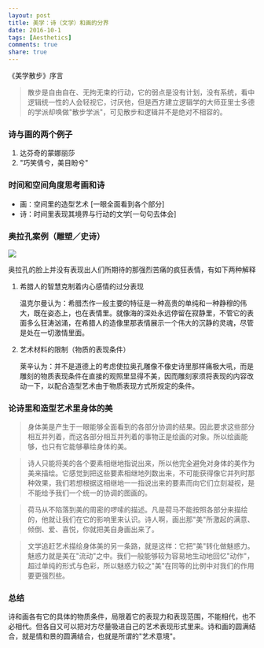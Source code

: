 ```yaml
---
layout: post
title: 美学：诗（文学）和画的分界
date: 2016-10-1
tags: [Aesthetics]
comments: true
share: true
---
```


《美学散步》序言

> 散步是自由自在、无拘无束的行动，它的弱点是没有计划，没有系统，看中逻辑统一性的人会轻视它，讨厌他，但是西方建立逻辑学的大师亚里士多德的学派却唤做"散步学派"，可见散步和逻辑并不是绝对不相容的。

### 诗与画的两个例子

1. 达芬奇的蒙娜丽莎
2. "巧笑倩兮，美目盼兮"

### 时间和空间角度思考画和诗

- 画：空间里的造型艺术 [一眼全面看到各个部分]
- 诗：时间里表现其境界与行动的文学[一句句去体会]

### 奥拉孔案例（雕塑／史诗）

![](http://ww2.sinaimg.cn/large/006y8lVajw1f8j13kh2gfj30te0rj7ab.jpg)

奥拉孔的脸上并没有表现出人们所期待的那强烈苦痛的疯狂表情，有如下两种解释

1. 希腊人的智慧克制着内心感情的过分表现

    温克尔曼认为：希腊杰作一般主要的特征是一种高贵的单纯和一种静穆的伟大，既在姿态上，也在表情里。就像海的深处永远停留在寂静里，不管它的表面多么狂涛汹涌，在希腊人的造像里那表情展示一个伟大的沉静的灵魂，尽管是处在一切激情里面。

2. 艺术材料的限制（物质的表现条件）

    莱辛认为：并不是道德上的考虑使拉奥孔雕像不像史诗里那样痛极大吼，而是雕刻的物质表现条件在直接的观照里显得不美，因而雕刻家须将表现的内容改动一下，以配合造型艺术由于物质表现方式所规定的条件。

### 论诗里和造型艺术里身体的美  

> 身体美是产生于一眼能够全面看到的各部分协调的结果。因此要求这些部分相互并列着，而这各部分相互并列着的事物正是绘画的对象。所以绘画能够，也只有它能够摹绘身体的美。



> 诗人只能将美的各个要素相继地指说出来，所以他完全避免对身体的美作为美来描绘。它感觉到把这些要素相继地列数出来，不可能获得像它并列时那种效果，我们若想根据这相继地一一指说出来的要素而向它们立刻凝视，是不能给予我们一个统一的协调的图画的。



> 荷马从不陷落到美的周密的啰嗦的描述。凡是荷马不能按照各部分来描绘的，他就让我们在它的影响里来认识。诗人啊，画出那"美"所激起的满意、倾倒、爱、喜悦，你就把美自身画出来了。



> 文学追赶艺术描绘身体美的另一条路，就是这样：它把"美"转化做魅惑力。魅惑力就是美在"流动"之中。我们一般能够较为容易地生动地回忆"动作"，超过单纯的形式与色彩，所以魅惑力较之"美"在同等的比例中对我们的作用要更强烈些。

### 总结

诗和画各有它的具体的物质条件，局限着它的表现力和表现范围，不能相代，也不必相代。但各自又可以把对方尽量吸进自己的艺术表现形式里来。诗和画的圆满结合，就是情和景的圆满结合，也就是所谓的"艺术意境"。

